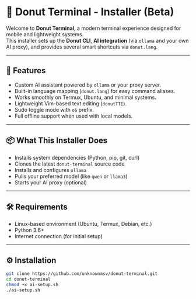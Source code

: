 # 🍩 Donut Terminal - Installer (Beta)

Welcome to **Donut Terminal**, a modern terminal experience designed for mobile and lightweight systems.  
This installer sets up the **Donut CLI**, **AI integration** (via `ollama` and your own AI proxy), and provides several smart shortcuts via `donut.lang`.

---

## 🚀 Features

- Custom AI assistant powered by `ollama` or your proxy server.
- Built-in language mapping (`donut.lang`) for easy command aliases.
- Works smoothly on Termux, Ubuntu, and minimal systems.
- Lightweight Vim-based text editing (`donutTTE`).
- Sudo toggle mode with `o$` prefix.
- Full offline support when used with local models.

---

## 📦 What This Installer Does

- Installs system dependencies (Python, pip, git, curl)
- Clones the latest `donut-terminal` source code
- Installs and configures `ollama`
- Pulls your preferred model (like `qwen` or `llama3`)
- Starts your AI proxy (optional)

---

## 🛠 Requirements

- Linux-based environment (Ubuntu, Termux, Debian, etc.)
- Python 3.6+
- Internet connection (for initial setup)

---

## ⚙️ Installation

```bash
git clone https://github.com/unknownmsv/donut-terminal.git
cd donut-terminal
chmod +x ai-setup.sh
./ai-setup.sh
```
